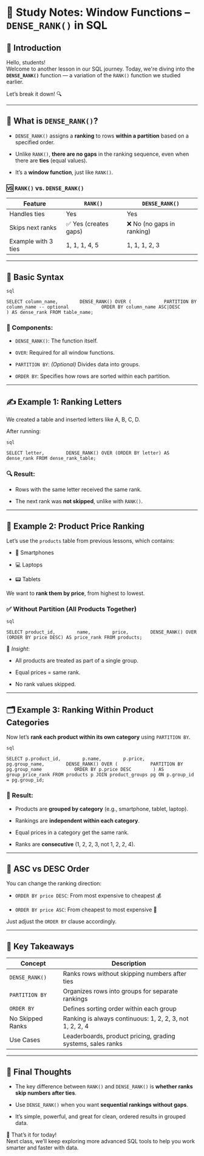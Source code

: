 # 🧠 Study Notes: Window Functions – `DENSE_RANK()` in SQL

## 👋 Introduction

Hello, students!  
Welcome to another lesson in our SQL journey. Today, we're diving into the **`DENSE_RANK()`** function — a variation of the `RANK()` function we studied earlier.

Let’s break it down! 🔍

---

## 📌 What is `DENSE_RANK()`?

- `DENSE_RANK()` assigns a **ranking** to rows **within a partition** based on a specified order.
    
- Unlike `RANK()`, **there are no gaps** in the ranking sequence, even when there are **ties** (equal values).
    
- It’s a **window function**, just like `RANK()`.
    

### 🆚 `RANK()` vs. `DENSE_RANK()`

|Feature|`RANK()`|`DENSE_RANK()`|
|---|---|---|
|Handles ties|Yes|Yes|
|Skips next ranks|✅ Yes (creates gaps)|❌ No (no gaps in ranking)|
|Example with 3 ties|1, 1, 1, 4, 5|1, 1, 1, 2, 3|

---

## 🧪 Basic Syntax
	
	sql
	
`SELECT column_name,        DENSE_RANK() OVER (            PARTITION BY column_name -- optional            ORDER BY column_name ASC|DESC        ) AS dense_rank FROM table_name;`

### 📘 Components:

- `DENSE_RANK()`: The function itself.
    
- `OVER`: Required for all window functions.
    
- `PARTITION BY`: _(Optional)_ Divides data into groups.
    
- `ORDER BY`: Specifies how rows are sorted within each partition.
    

---

## ✍️ Example 1: Ranking Letters

We created a table and inserted letters like A, B, C, D.

After running:
	
	sql
	
`SELECT letter,        DENSE_RANK() OVER (ORDER BY letter) AS dense_rank FROM dense_rank_table;`

### 🔍 Result:

- Rows with the same letter received the same rank.
    
- The next rank was **not skipped**, unlike with `RANK()`.
    

---

## 💼 Example 2: Product Price Ranking

Let’s use the `products` table from previous lessons, which contains:

- 📱 Smartphones
    
- 💻 Laptops
    
- 📟 Tablets
    

We want to **rank them by price**, from highest to lowest.

### ✅ Without Partition (All Products Together)
	
	sql
	
`SELECT product_id,        name,        price,        DENSE_RANK() OVER (ORDER BY price DESC) AS price_rank FROM products;`

🧠 _Insight_:

- All products are treated as part of a single group.
    
- Equal prices = same rank.
    
- No rank values skipped.
    

---

## 🗂️ Example 3: Ranking Within Product Categories

Now let’s **rank each product within its own category** using `PARTITION BY`.
	
	sql
	
`SELECT p.product_id,        p.name,        p.price,        pg.group_name,        DENSE_RANK() OVER (            PARTITION BY pg.group_name            ORDER BY p.price DESC        ) AS group_price_rank FROM products p JOIN product_groups pg ON p.group_id = pg.group_id;`

### 🎯 Result:

- Products are **grouped by category** (e.g., smartphone, tablet, laptop).
    
- Rankings are **independent within each category**.
    
- Equal prices in a category get the same rank.
    
- Ranks are **consecutive** (1, 2, 2, 3, not 1, 2, 2, 4).
    

---

## 🔁 ASC vs DESC Order

You can change the ranking direction:

- `ORDER BY price DESC`: From most expensive to cheapest 💰
    
- `ORDER BY price ASC`: From cheapest to most expensive 💸
    

Just adjust the `ORDER BY` clause accordingly.

---

## 🧩 Key Takeaways

|Concept|Description|
|---|---|
|`DENSE_RANK()`|Ranks rows without skipping numbers after ties|
|`PARTITION BY`|Organizes rows into groups for separate rankings|
|`ORDER BY`|Defines sorting order within each group|
|No Skipped Ranks|Ranking is always continuous: 1, 2, 2, 3, not 1, 2, 2, 4|
|Use Cases|Leaderboards, product pricing, grading systems, sales ranks|

---

## 🙌 Final Thoughts

- The key difference between `RANK()` and `DENSE_RANK()` is **whether ranks skip numbers after ties**.
    
- Use `DENSE_RANK()` when you want **sequential rankings without gaps**.
    
- It’s simple, powerful, and great for clean, ordered results in grouped data.
    

👋 That’s it for today!  
Next class, we’ll keep exploring more advanced SQL tools to help you work smarter and faster with data.